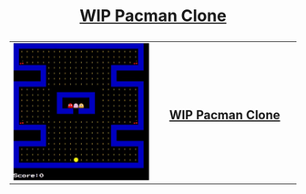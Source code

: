 # <a href="https://evanwiorek.github.io/pacman-clone/"><p align="center">WIP Pacman Clone</p></a>

<table>
<td style="width:50%">
<img src="./assets/screenshot.gif" width="2000px">
<td style="width:100%">
<h2><a href="https://evanwiorek.github.io/pacman-clone/"><p align="center">WIP Pacman Clone</p></a></h2>
</table>
